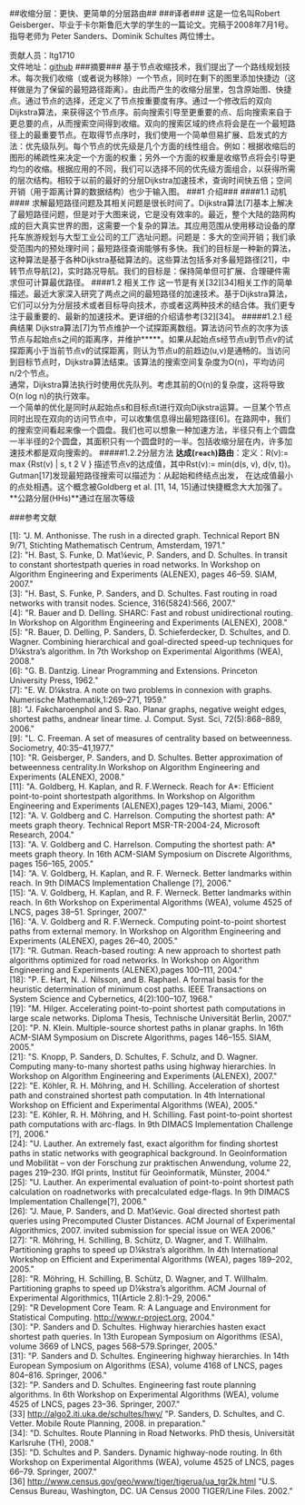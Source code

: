##收缩分层：更快、更简单的分层路由##
###译者###
这是一位名叫Robert Geisberger、毕业于卡尔斯鲁厄大学的学生的一篇论文。完稿于2008年7月1号。指导老师为 Peter Sanders、Dominik Schultes 两位博士。  

贡献人员：ltg1710  
文件地址：[github](https://github.com/ltg1710/translate/blob/master/diploma_thesis_geisberger.md)
###摘要###
基于节点收缩技术，我们提出了一个路线规划技术。每次我们收缩（或者说为移除）一个节点，同时在剩下的图里添加快捷边（这样做是为了保留的最短路径距离）。由此而产生的收缩分层里，包含原始图、快捷点。通过节点的选择，还定义了节点按重要度有序。通过一个修改后的双向Dijkstra算法，来获得这个节点序。前向搜索引导至更重要的点、后向搜索来自于更总要的点，从而搜索空间得到收缩。双向的搜索区域的终点将会是在一个最短路径上的最重要节点。在取得节点序时，我们使用一个简单但易扩展、启发式的方法：优先级队列。每个节点的优先级是几个方面的线性组合。例如：根据收缩后的图形的稀疏性来决定一个方面的权重；另外一个方面的权重是收缩节点将会引导更均匀的收缩。根据应用的不同，我们可以选择不同的优先级方面组合，以获得所需的层次结构。相较于以前的最好的分层Dijkstra加速技术，查询时间快五倍；空间开销（用于距离计算的数据结构）也少于输入图。
###1 介绍###
####1.1 动机####
求解最短路径问题及其相关问题是很长时间了。Dijkstra算法[7]基本上解决了最短路径问题，但是对于大图来说，它是没有效率的。最近，整个大陆的路网构成的巨大真实世界的图，这需要一个复杂的算法。其应用范围从使用移动设备的摩托车旅游规划与大型工业公司的工厂选址问题。问题是：多大的空间开销；我们承受范围内的预处理时间；最短路径查询能够有多快。我们的目标是一种新的算法，这种算法是基于各种Dijkstra基础算法的。这些算法包括多对多最短路径[21]，中转节点导航[2]，实时路况导航。我们的目标是：保持简单但可扩展、合理硬件需求但可计算最优路径。
####1.2 相关工作
这一节是有关[32][34]相关工作的简单描述。最近大家深入研究了两点之间的最短路径的加速技术。基于Dijkstra算法，它们可以分为分层技术或者目标导向技术，亦或者这两种技术的结合体。我们更专注于最重要的、最新的加速技术。更详细的介绍请参考[32][34]。
#####1.2.1 经典结果
Dijkstra算法[7]为节点维护一个试探距离数组。算法访问节点的次序为该节点与起始点s之间的距离序，并维护*****。如果从起始点s经节点u到节点v的试探距离小于当前节点v的试探距离，则认为节点u的前趋边(u,v)是通畅的。当访问到目标节点时，Dijkstra算法结束。该算法的搜索空间复杂度为O(n)，平均访问n/2个节点。  
通常，Dijkstra算法执行时使用优先队列。考虑其前的O(n)的复杂度，这将导致O(n log n)的执行效率。  
一个简单的优化是同时从起始点s和目标点t进行双向Dijkstra运算。一旦某个节点同时出现在双向的访问节点中，可以收集信息得出最短路径[6]。在路网中，我们的搜索空间看起来像一个圆盘。我们也可以想象一种加速方法，半径只有上个圆盘一半半径的2个圆盘，其面积只有一个圆盘时的一半。包括收缩分层在内，许多加速技术都是双向搜索的。
#####1.2.2分层方法
**达成(`reach`)路由**：定义：R(v):= max {Rst(v) | s, t 2 V } 描述节点v的达成值，其中Rst(v):= min(d(s, v), d(v, t))。Gutman[17]发现最短路径搜索可以描述为：从起始和终结点出发， 在达成值最小的点处相遇。这个概念被Goldberg et al. [11, 14, 15]通过快捷概念大大加强了。  
**公路分层(HHs)**通过在层次等级


###参考文献

[1]: "J. M. Anthonisse. The rush in a directed graph. Technical Report BN 9/71, Stichting Mathematisch Centrum, Amsterdam, 1971."  
[2]: "H. Bast, S. Funke, D. Mat¼evic, P. Sanders, and D. Schultes. In transit to constant shortestpath queries in road networks. In Workshop on Algorithm Engineering and Experiments (ALENEX), pages 46–59. SIAM, 2007."  
[3]: "H. Bast, S. Funke, P. Sanders, and D. Schultes. Fast routing in road networks with transit nodes. Science, 316(5824):566, 2007."  
[4]: "R. Bauer and D. Delling. SHARC: Fast and robust unidirectional routing. In Workshop on Algorithm Engineering and Experiments (ALENEX), 2008."  
[5]: "R. Bauer, D. Delling, P. Sanders, D. Schieferdecker, D. Schultes, and D. Wagner. Combining hierarchical and goal-directed speed-up techniques for D¼kstra’s algorithm. In 7th Workshop on  Experimental Algorithms (WEA), 2008."  
[6]: "G. B. Dantzig. Linear Programming and Extensions. Princeton University Press, 1962."  
[7]: "E. W. D¼kstra. A note on two problems in connexion with graphs. Numerische Mathematik,1:269–271, 1959."  
[8]: "J. Fakcharoenphol and S. Rao. Planar graphs, negative weight edges, shortest paths, andnear linear time. J. Comput. Syst. Sci, 72(5):868–889, 2006."  
[9]: "L. C. Freeman. A set of measures of centrality based on betweenness. Sociometry, 40:35–41,1977."  
[10]: "R. Geisberger, P. Sanders, and D. Schultes. Better approximation of betweenness centrality.In Workshop on Algorithm Engineering and Experiments (ALENEX), 2008."  
[11]: "A. Goldberg, H. Kaplan, and R. F.Werneck. Reach for A*: Efficient point-to-point shortestpath algorithms. In Workshop on Algorithm Engineering and Experiments (ALENEX),pages 129–143, Miami, 2006."  
[12]: "A. V. Goldberg and C. Harrelson. Computing the shortest path: A* meets graph theory. Technical Report MSR-TR-2004-24, Microsoft Research, 2004."  
[13]: "A. V. Goldberg and C. Harrelson. Computing the shortest path: A* meets graph theory. In 16th ACM-SIAM Symposium on Discrete Algorithms, pages 156–165, 2005."  
[14]: "A. V. Goldberg, H. Kaplan, and R. F. Werneck. Better landmarks within reach. In 9th DIMACS Implementation Challenge [?], 2006."  
[15]: "A. V. Goldberg, H. Kaplan, and R. F. Werneck. Better landmarks within reach. In 6th Workshop on Experimental Algorithms (WEA), volume 4525 of LNCS, pages 38–51. Springer, 2007."  
[16]: "A. V. Goldberg and R. F.Werneck. Computing point-to-point shortest paths from external memory. In Workshop on Algorithm Engineering and Experiments (ALENEX), pages 26–40, 2005."  
[17]: "R. Gutman. Reach-based routing: A new approach to shortest path algorithms optimized for road networks. In Workshop on Algorithm Engineering and Experiments (ALENEX),pages 100–111, 2004."  
[18]: "P. E. Hart, N. J. Nilsson, and B. Raphael. A formal basis for the heuristic determination of minimum cost paths. IEEE Transactions on System Science and Cybernetics, 4(2):100–107, 1968."  
[19]: "M. Hilger. Accelerating point-to-point shortest path computations in large scale networks. Diploma Thesis, Technische Universität Berlin, 2007."  
[20]: "P. N. Klein. Multiple-source shortest paths in planar graphs. In 16th ACM-SIAM Symposium on Discrete Algorithms, pages 146–155. SIAM, 2005."  
[21]: "S. Knopp, P. Sanders, D. Schultes, F. Schulz, and D. Wagner. Computing many-to-many shortest paths using highway hierarchies. In Workshop on Algorithm Engineering and Experiments (ALENEX), 2007."  
[22]: "E. Köhler, R. H. Möhring, and H. Schilling. Acceleration of shortest path and constrained shortest path computation. In 4th International Workshop on Efficient and Experimental Algorithms (WEA), 2005."  
[23]: "E. Köhler, R. H. Möhring, and H. Schilling. Fast point-to-point shortest path computations with arc-flags. In 9th DIMACS Implementation Challenge [?], 2006."  
[24]: "U. Lauther. An extremely fast, exact algorithm for finding shortest paths in static networks with geographical background. In Geoinformation und Mobilität – von der Forschung zur praktischen Anwendung, volume 22, pages 219–230. IfGI prints, Institut für Geoinformatik, Münster, 2004."  
[25]: "U. Lauther. An experimental evaluation of point-to-point shortest path calculation on roadnetworks with precalculated edge-flags. In 9th DIMACS Implementation Challenge[?], 2006."   
[26]: "J. Maue, P. Sanders, and D. Mat¼evic. Goal directed shortest path queries using Precomputed Cluster Distances. ACM Journal of Experimental Algorithmics, 2007. invited submission for special issue on WEA 2006."  
[27]: "R. Möhring, H. Schilling, B. Schütz, D. Wagner, and T. Willhalm. Partitioning graphs to speed up D¼kstra’s algorithm. In 4th International Workshop on Efficient and Experimental Algorithms (WEA), pages 189–202, 2005."  
[28]: "R. Möhring, H. Schilling, B. Schütz, D. Wagner, and T. Willhalm. Partitioning graphs to speed up D¼kstra’s algorithm. ACM Journal of Experimental Algorithmics, 11(Article 2.8):1–29, 2006."  
[29]: "R Development Core Team. R: A Language and Environment for Statistical Computing. http://www.r-project.org, 2004."  
[30]: "P. Sanders and D. Schultes. Highway hierarchies hasten exact shortest path queries. In 13th European Symposium on Algorithms (ESA), volume 3669 of LNCS, pages 568–579.Springer, 2005."  
[31]: "P. Sanders and D. Schultes. Engineering highway hierarchies. In 14th European Symposium on Algorithms (ESA), volume 4168 of LNCS, pages 804–816. Springer, 2006."  
[32]: "P. Sanders and D. Schultes. Engineering fast route planning algorithms. In 6th Workshop on Experimental Algorithms (WEA), volume 4525 of LNCS, pages 23–36. Springer, 2007."  
[33] http://algo2.iti.uka.de/schultes/hwy/ "P. Sanders, D. Schultes, and C. Vetter. Mobile Route Planning, 2008. in preparation."  
[34]: "D. Schultes. Route Planning in Road Networks. PhD thesis, Universität Karlsruhe (TH), 2008."  
[35]: "D. Schultes and P. Sanders. Dynamic highway-node routing. In 6th Workshop on Experimental Algorithms (WEA), volume 4525 of LNCS, pages 66–79. Springer, 2007."  
[36] http://www.census.gov/geo/www/tiger/tigerua/ua_tgr2k.html "U.S. Census Bureau, Washington, DC. UA Census 2000 TIGER/Line Files. 2002."  